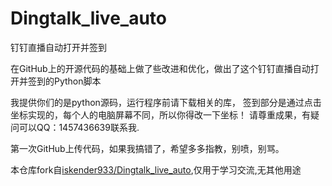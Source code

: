 # Dingtalk_live_auto
钉钉直播自动打开并签到

在GitHub上的开源代码的基础上做了些改进和优化，做出了这个钉钉直播自动打开并签到的Python脚本

我提供你们的是python源码，运行程序前请下载相关的库，
签到部分是通过点击坐标实现的，每个人的电脑屏幕不同，所以你得改一下坐标！
请尊重成果，有疑问可以QQ：1457436639联系我.

第一次GitHub上传代码，如果我搞错了，希望多多指教，别喷，别骂。

本仓库fork自[iskender933/Dingtalk_live_auto](https://github.com/iskender933/Dingtalk_live_auto/),仅用于学习交流,无其他用途
